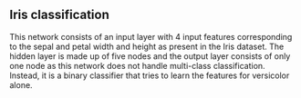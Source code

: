 ## Iris classification

This network consists of an input layer with 4 input features corresponding to the sepal and petal width and height as present in the Iris dataset. 
The hidden layer is made up of five nodes and the output layer consists of only one node as this network does not handle multi-class classification. Instead, it is a binary classifier that tries to learn the features for versicolor alone.

